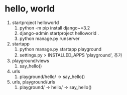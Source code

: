 # hello, world
1. startproject helloworld
   1. python -m pip install django~=3.2
   2. django-admin startproject helloworld .
   3. python manage.py runserver
2. startapp
   1. python manage.py startapp playground
   2. settings.py > INSTALLED_APPS 'playground', 추가
3. playground/views
   1. say_hello()
4. urls
   1. playground/hello/ -> say_hello()
5. urls, playground/urls
   1. playground/ -> hello/ -> say_hello()
